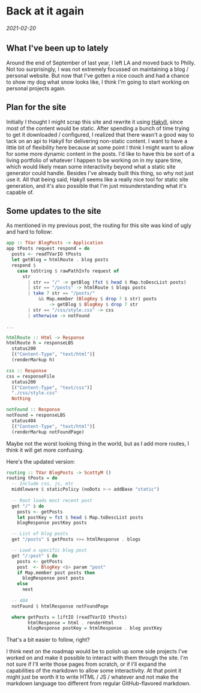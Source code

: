 # Back at it again
###### *2021-02-20*

## What I've been up to lately
Around the end of September of last year, I left LA and moved back to Philly. Not too surprisingly, I was not extremely focussed on maintaining a blog / personal website. But now that I've gotten a nice couch and had a chance to show my dog what snow looks like, I think I'm going to start working on personal projects again. 

## Plan for the site
Initially I thought I might scrap this site and rewrite it using [Hakyll](https://jaspervdj.be/hakyll/), since most of the content would be static. After spending a bunch of time trying to get it downloaded / configured, I realized that there wasn't a good way to tack on an api to Hakyll for delivering non-static content. I want to have a little bit of flexibility here because at some point I think I might want to allow for some more dynamic content in the posts. I'd like to have this be sort of a living portfolio of whatever I happen to be working on in my spare time, which would likely mean some interactivity beyond what a static site generator could handle. Besides I've already built this thing, so why not just use it. All that being said, Hakyll seems like a really nice tool for static site generation, and it's also possible that I'm just misunderstanding what it's capable of.

## Some updates to the site
As mentioned in my previous post, the routing for this site was kind of ugly and hard to follow:

``` haskell
app :: TVar BlogPosts -> Application
app tPosts request respond = do 
  posts <- readTVarIO tPosts
  let getBlog = htmlRoute . blog posts
  respond $ 
    case toString $ rawPathInfo request of
      str
        | str == "/" -> getBlog (fst $ head $ Map.toDescList posts)
        | str == "/posts" -> htmlRoute $ blogs posts
        | take 7 str == "/posts/" 
            && Map.member (BlogKey $ drop 7 $ str) posts 
                -> getBlog $ BlogKey $ drop 7 str
        | str == "/css/style.css" -> css
        | otherwise -> notFound

...

htmlRoute :: Html -> Response 
htmlRoute h = responseLBS
  status200
  [("Content-Type", "text/html")]
  (renderMarkup h)

css :: Response
css = responseFile
  status200
  [("Content-Type", "text/css")]
  "./css/style.css"
  Nothing

notFound :: Response 
notFound = responseLBS
  status404
  [("Content-Type", "text/html")]
  (renderMarkup notFoundPage)
```

Maybe not the worst looking thing in the world, but as I add more routes, I think it will get more confusing.

Here's the updated version:

``` haskell
routing :: TVar BlogPosts -> ScottyM ()
routing tPosts = do 
  -- Include css, js, etc
  middleware $ staticPolicy (noDots >-> addBase "static")
  
  -- Root loads most recent post
  get "/" $ do 
    posts <- getPosts
    let postKey = fst $ head $ Map.toDescList posts
    blogResponse postKey posts

  -- List of blog posts 
  get "/posts" $ getPosts >>= htmlResponse . blogs

  -- Load a specific blog post 
  get "/:post" $ do 
    posts <- getPosts
    post  <- BlogKey <$> param "post"
    if Map.member post posts then 
      blogResponse post posts
    else 
      next 
  
  -- 404
  notFound $ htmlResponse notFoundPage

  where getPosts = liftIO (readTVarIO tPosts)
        htmlResponse = html . renderHtml
        blogResponse postKey = htmlResponse . blog postKey
```

That's a bit easier to follow, right?

I think next on the roadmap would be to polish up some side projects I've worked on and make it possible to interact with them through the site. I'm not sure if I'll write those pages from scratch, or if I'll expand the capabilities of the markdown to allow some interactivity. At that point it might just be worth it to write HTML / JS / whatever and not make the markdown language too different from regular GitHub-flavored markdown.